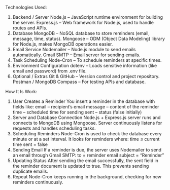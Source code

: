 Technologies Used:

1. Backend / Server
Node.js – JavaScript runtime environment for building the server.
Express.js – Web framework for Node.js, used to handle routes and APIs.
2. Database
MongoDB – NoSQL database to store reminders (email, message, time, status).
Mongoose – ODM (Object Data Modeling) library for Node.js, makes MongoDB operations easier.
3. Email Service
Nodemailer – Node.js module to send emails automatically.
Gmail SMTP – Email server for sending emails.
4. Task Scheduling
Node-Cron – To schedule reminders at specific times.
5. Environment Configuration
dotenv – Loads sensitive information (like email and password) from .env file.
6. Optional / Extras
Git & GitHub – Version control and project repository.
Postman / MongoDB Compass – For testing APIs and database.


How It Is Work:
1. User Creates a Reminder
You insert a reminder in the database with fields like:
email – recipient’s email
message – content of the reminder
time – scheduled time for sending
sent – status (false initially)
2. Server and Database Connection
Node.js + Express.js server runs and connects to MongoDB using Mongoose.
Server continuously listens for requests and handles scheduling tasks.
3. Scheduling Reminders
Node-Cron is used to check the database every minute or at a set interval.
It looks for reminders where:
time ≤ current time
sent = false
4. Sending Email
If a reminder is due, the server uses Nodemailer to send an email through Gmail SMTP:
to = reminder email
subject = “Reminder”
5. Updating Status
After sending the email successfully, the sent field in the reminder document is updated to true.
This prevents sending duplicate emails.
6. Repeat
Node-Cron keeps running in the background, checking for new reminders continuously.
